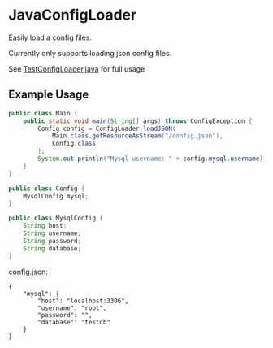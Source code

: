 # JavaConfigLoader
Easily load a config files.

Currently only supports loading json config files.

See [TestConfigLoader.java](https://github.com/rcpooley/JavaConfigLoader/blob/master/src/test/java/com/rcpooley/configloader/TestConfigLoader.java) for full usage
## Example Usage
```java
public class Main {
    public static void main(String[] args) throws ConfigException {
        Config config = ConfigLoader.loadJSON(
            Main.class.getResourceAsStream("/config.json"),
            Config.class
        );
        System.out.println("Mysql username: " + config.mysql.username);
    }
}

public class Config {
    MysqlConfig mysql;
}

public class MysqlConfig {
    String host;
    String username;
    String password;
    String database;
}
```
config.json:
```
{
    "mysql": {
        "host": "localhost:3306",
        "username": "root",
        "password": "",
        "database": "testdb"
    }
}
```